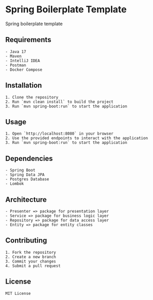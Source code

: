 # Spring Boilerplate Template
Spring boilerplate template

## Requirements
```
- Java 17
- Maven
- IntelliJ IDEA
- Postman
- Docker Compose
```

## Installation
```
1. Clone the repository
2. Run `mvn clean install` to build the project
3. Run `mvn spring-boot:run` to start the application
```

## Usage
```
1. Open `http://localhost:8080` in your browser
2. Use the provided endpoints to interact with the application
3. Run `mvn spring-boot:run` to start the application
```

## Dependencies
```
- Spring Boot
- Spring Data JPA
- Postgres Database
- Lombok
```

## Architecture
```
- Presenter => package for presentation layer
- Service => package for business logic layer
- Repository => package for data access layer
- Entity => package for entity classes
```

## Contributing
```
1. Fork the repository
2. Create a new branch
3. Commit your changes
4. Submit a pull request
```

## License
```
MIT License
```